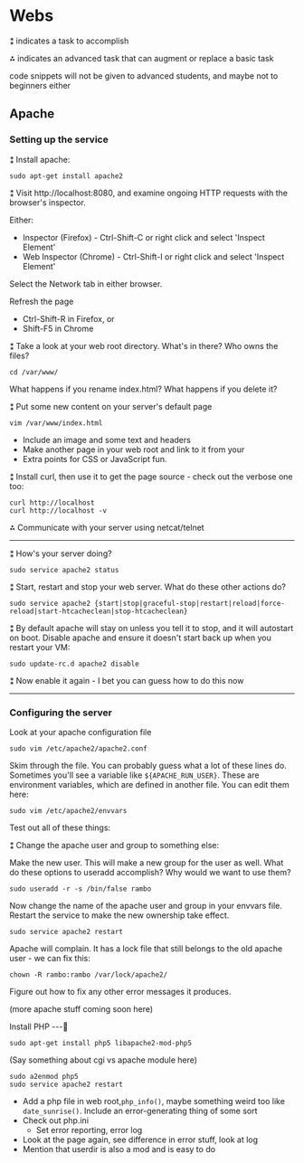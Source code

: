 Webs
===

⁑ indicates a task to accomplish

⁂ indicates an advanced task that can augment or replace a basic task

code snippets will not be given to advanced students, and maybe not to beginners either

Apache
---
### Setting up the service
⁑ Install apache:

    sudo apt-get install apache2

⁑ Visit http://localhost:8080, and examine ongoing HTTP requests with the browser's inspector.

Either:
- Inspector (Firefox) - Ctrl-Shift-C or right click and select 'Inspect Element'
- Web Inspector (Chrome) - Ctrl-Shift-I or right click and select 'Inspect Element'
    
Select the Network tab in either browser.

Refresh the page
- Ctrl-Shift-R in Firefox, or
- Shift-F5 in Chrome

⁑ Take a look at your web root directory. What's in there? Who owns the files?
    
    cd /var/www/
    
What happens if you rename index.html? What happens if you delete it?

⁑ Put some new content on your server's default page

    vim /var/www/index.html

- Include an image and some text and headers
- Make another page in your web root and link to it from your 
- Extra points for CSS or JavaScript fun.

⁑ Install curl, then use it to get the page source - check out the verbose one too:

    curl http://localhost
    curl http://localhost -v
    
⁂ Communicate with your server using netcat/telnet
___

⁑ How's your server doing?

    sudo service apache2 status

⁑ Start, restart and stop your web server. What do these other actions do?

    sudo service apache2 {start|stop|graceful-stop|restart|reload|force-reload|start-htcacheclean|stop-htcacheclean}

⁑ By default apache will stay on unless you tell it to stop, and it will autostart on boot. Disable apache and ensure it doesn't start back up when you restart your VM:

    sudo update-rc.d apache2 disable

⁑ Now enable it again - I bet you can guess how to do this now

___

### Configuring the server

Look at your apache configuration file

    sudo vim /etc/apache2/apache2.conf

Skim through the file. You can probably guess what a lot of these lines do. Sometimes you'll see a variable like `${APACHE_RUN_USER}`. These are environment variables, which are defined in another file. You can edit them here:

    sudo vim /etc/apache2/envvars

Test out all of these things:

⁑ Change the apache user and group to something else:

Make the new user. This will make a new group for the user as well. What do these options to useradd accomplish? Why would we want to use them?

    sudo useradd -r -s /bin/false rambo

Now change the name of the apache user and group in your envvars file. Restart the service to make the new ownership take effect. 

    sudo service apache2 restart

Apache will complain. It has a lock file that still belongs to the old apache user - we can fix this:

    chown -R rambo:rambo /var/lock/apache2/

Figure out how to fix any other error messages it produces.

(more apache stuff coming soon here)

Install PHP
---

    sudo apt-get install php5 libapache2-mod-php5

(Say something about cgi vs apache module here)

    sudo a2enmod php5
    sudo service apache2 restart

- Add a php file in web root,`php_info()`, maybe something weird too like `date_sunrise()`. Include an error-generating thing of some sort
- Check out php.ini
    - Set error reporting, error log
- Look at the page again, see difference in error stuff, look at log
- Mention that userdir is also a mod and is easy to do
